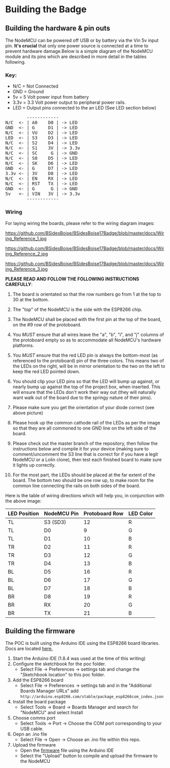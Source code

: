 Building the Badge
==================

Building the hardware & pin outs
--------------------------------
The NodeMCU can be powered off USB or by battery via the Vin 5v input pin. 
__It's crucial__ that only one power source is connected at a time to prevent 
hardware damage.Below is a simple diagram of the NodeMCU module and its pins 
which are described in more detail in the tables following.

### Key:
* N/C  = Not Connected
* GND  = Ground
* 5v   = 5 Volt power input from battery
* 3.3v = 3.3 Volt power output to peripheral power rails.
* LED  = Output pins connected to the an LED (See LED section below)

<pre>
        ------------
N/C  <- | A0    D0 | -> LED
GND  <- | G     D1 | -> LED
N/C  <- | VU    D2 | -> LED
LED  <- | S3    D3 | -> LED
N/C  <- | S2    D4 | -> LED
N/C  <- | S1    3V | -> 3.3v
N/C  <- | SC     G | -> GND
N/C  <- | S0    D5 | -> LED
N/C  <- | SK    D6 | -> LED
GND  <- | G     D7 | -> LED
3.3v <- | 3V    D8 | -> LED
N/C  <- | EN    RX | -> LED
N/C  <- | RST   TX | -> LED
GND  <- | G      G | -> GND
5v   <- | VIN   3V | -> 3.3v
        ------------
</pre>

### Wiring
For laying wiring the boards, please refer to the wiring diagram images:

https://github.com/BSidesBoise/BSidesBoise17Badge/blob/master/docs/Wiring_Reference_1.jpg

https://github.com/BSidesBoise/BSidesBoise17Badge/blob/master/docs/Wiring_Reference_2.jpg

https://github.com/BSidesBoise/BSidesBoise17Badge/blob/master/docs/Wiring_Reference_3.jpg

__PLEASE READ AND FOLLOW THE FOLLOWING INSTRUCTIONS CAREFULLY__:

1) The board is orientated so that the row numbers go from 1 at the top to 30 at 
   the bottom.

1) The "top" of the NodeMCU is the side with the ESP8266 chip.

1) The NodeMCU shall be placed with the first pin at the top of the board, on 
   the #9 row of the protoboard.

1) You _MUST_ ensure that all wires leave the "a", "b", "i", and "j" columns of 
   the protoboard empty so as to accommodate all NodeMCU's hardware platforms.

1) You _MUST_ ensure that the red LED pin is always the bottom-most (as 
   referenced to the protoboard) pin of the three colors.  This means two of 
   the LEDs on the right, will be in mirror orientation to the two on the left 
   to keep the red LED pointed down.

1) You should clip your LED pins so that the LED will bump up against, or nearly 
   bump up against the top of the project box, when inserted. This will ensure 
   that the LEDs don't work their way out (they will naturally want walk out of 
   the board due to the springy nature of their pins).

1) Please make sure you get the orientation of your diode correct (see above 
   picture)

1) Please hook up the common cathode rail of the LEDs as per the image so that 
   they are all commoned to one GND line on the left side of the board.

1) Please check out the master branch of the repository, then follow the 
   instructions below and compile it for your device (making sure to 
   comment/uncomment the S3 line that is correct for if you have a legit 
   NodeMCU or a Lolin clone), then test each finished board to make sure it 
   lights up correctly.

1) For the most part, the LEDs should be placed at the far extent of the board. 
   The bottom two should be one row up, to make room for the common line 
   connecting the rails on both sides of the board.

Here is the table of wiring directions which will help you, in conjunction with 
the above image:

LED Position | NodeMCU Pin | Protoboard Row | LED Color 
-------------|-------------|----------------|----------
TL           | S3 (SD3)    | 12             | R
TL           | D0          | 9              | G
TL           | D1          | 10             | B
TR           | D2          | 11             | R
TR           | D3          | 12             | G
TR           | D4          | 13             | B
BL           | D5          | 16             | R
BL           | D6          | 17             | G
BL           | D7          | 18             | B
BR           | D8          | 19             | R
BR           | RX          | 20             | G
BR           | TX          | 21             | B

Building the firmware
---------------------
The POC is built using the Arduino IDE using the ESP8266 board libraries.
Docs are located [here.](https://arduino-esp8266.readthedocs.io/en/latest/)

1. Start the Arduino IDE (1.8.4 was used at the time of this writing)
1. Configure the sketchbook for the poc folder. 
    * Select File -> Preferences -> settings tab and change the "Sketchbook 
    location" to this poc folder.
1. Add the ESP8266 board
    * Select File -> Preferences -> settings tab and in the "Additional Boards
    Manager URLs" add 
    `http://arduino.esp8266.com/stable/package_esp8266com_index.json`
1. Install the board package
    * Select Tools -> Board -> Boards Manager and search for "NodeMCU" and select Install
1. Choose comms port
    * Select Tools -> Port -> Choose the COM port corresponding to your USB cable.
1. Oepn an .ino file
    * Select File -> Open -> Choose an .ino file within this repo.
1. Upload the firmware
    * Open the [firmware](../firmware/LEDs/LEDs.ino) file using the Arduino IDE
    * Select the "Upload" button to compile and upload the firmware to the 
      NodeMCU
